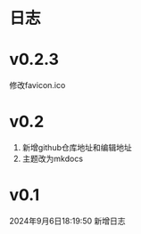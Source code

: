 # 日志

# v0.2.3
修改favicon.ico

# v0.2
1. 新增github仓库地址和编辑地址
2. 主题改为mkdocs

# v0.1
2024年9月6日18:19:50
新增日志